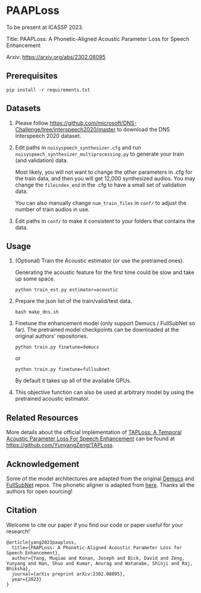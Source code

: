 # PAAPLoss

To be present at ICASSP 2023.

Title: PAAPLoss: A Phonetic-Aligned Acoustic Parameter Loss for Speech Enhancement

Arxiv: https://arxiv.org/abs/2302.08095

## Prerequisites
```
pip install -r requirements.txt
```

## Datasets
1. Please follow https://github.com/microsoft/DNS-Challenge/tree/interspeech2020/master to download the DNS Interspeech 2020 dataset.

2. Edit paths in `noisyspeech_synthesizer.cfg` and run `noisyspeech_synthesizer_multiprocessing.py` to generate your train (and validation) data.

    Most likely, you will not want to change the other parameters in .cfg for the train data, and then you will get 12,000 synthesized audios. You may change the `fileindex_end` in the .cfg to have a small set of validation data. 

    You can also manually change `num_train_files` in `conf/` to adjust the number of train audios in use.

3. Edit paths in `conf/` to make it consistent to your folders that contains the data.



## Usage
1. (Optional) Train the Acoustic estimator (or use the pretrained ones).

    Generating the acoustic feature for the first time could be slow and take up some space.
    ```
    python train_est.py estimator=acoustic
    ```
2. Prepare the json list of the train/valid/test data.
    ```
    bash make_dns.sh
    ```

3. Finetune the enhancement model (only support Demucs / FullSubNet so far).
    The pretrained model checkpoints can be downloaded at the original authors' repositories.
    ```
    python train.py finetune=demucs
    ```
    or
    ```
    python train.py finetune=fullsubnet
    ```
    By default it takes up all of the available GPUs.

4. This objective function can also be used at arbitrary model by using the pretrained acoustic estimator.

## Related Resources
More details about the official implementation of [TAPLoss: A Temporal Acoustic Parameter Loss For Speech Enhancement](https://arxiv.org/abs/2302.08088) can be found at https://github.com/YunyangZeng/TAPLoss. 


## Acknowledgement

Some of the model architectures are adapted from the original [Demucs](https://github.com/facebookresearch/denoiser) and [FullSubNet](https://github.com/Audio-WestlakeU/FullSubNet) repos. The phonetic aligner is adapted from [here](https://github.com/lingjzhu/charsiu). Thanks all the authors for open sourcing!

## Citation

Welcome to cite our paper if you find our code or paper useful for your research!

```
@article{yang2023paaploss,
  title={PAAPLoss: A Phonetic-Aligned Acoustic Parameter Loss for Speech Enhancement},
  author={Yang, Muqiao and Konan, Joseph and Bick, David and Zeng, Yunyang and Han, Shuo and Kumar, Anurag and Watanabe, Shinji and Raj, Bhiksha},
  journal={arXiv preprint arXiv:2302.08095},
  year={2023}
}
```
